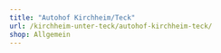 ```yaml
---
title: "Autohof Kirchheim/Teck"
url: /kirchheim-unter-teck/autohof-kirchheim-teck/
shop: Allgemein
---
```

